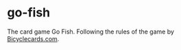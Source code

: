 # go-fish

The card game Go Fish. Following the rules of the game by [Bicyclecards.com](https://bicyclecards.com/how-to-play/go-fish).
